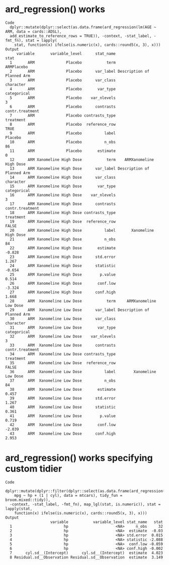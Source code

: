 # ard_regression() works

    Code
      dplyr::mutate(dplyr::select(as.data.frame(ard_regression(lm(AGE ~ ARM, data = cards::ADSL),
      add_estimate_to_reference_rows = TRUE)), -context, -stat_label, -fmt_fn), stat = lapply(
        stat, function(x) ifelse(is.numeric(x), cards::round5(x, 3), x)))
    Output
         variable       variable_level      stat_name                       stat
      1       ARM              Placebo           term                 ARMPlacebo
      2       ARM              Placebo      var_label Description of Planned Arm
      3       ARM              Placebo      var_class                  character
      4       ARM              Placebo       var_type                categorical
      5       ARM              Placebo    var_nlevels                          3
      6       ARM              Placebo      contrasts            contr.treatment
      7       ARM              Placebo contrasts_type                  treatment
      8       ARM              Placebo  reference_row                       TRUE
      9       ARM              Placebo          label                    Placebo
      10      ARM              Placebo          n_obs                         86
      11      ARM              Placebo       estimate                          0
      12      ARM Xanomeline High Dose           term    ARMXanomeline High Dose
      13      ARM Xanomeline High Dose      var_label Description of Planned Arm
      14      ARM Xanomeline High Dose      var_class                  character
      15      ARM Xanomeline High Dose       var_type                categorical
      16      ARM Xanomeline High Dose    var_nlevels                          3
      17      ARM Xanomeline High Dose      contrasts            contr.treatment
      18      ARM Xanomeline High Dose contrasts_type                  treatment
      19      ARM Xanomeline High Dose  reference_row                      FALSE
      20      ARM Xanomeline High Dose          label       Xanomeline High Dose
      21      ARM Xanomeline High Dose          n_obs                         84
      22      ARM Xanomeline High Dose       estimate                     -0.828
      23      ARM Xanomeline High Dose      std.error                      1.267
      24      ARM Xanomeline High Dose      statistic                     -0.654
      25      ARM Xanomeline High Dose        p.value                      0.514
      26      ARM Xanomeline High Dose       conf.low                     -3.324
      27      ARM Xanomeline High Dose      conf.high                      1.668
      28      ARM  Xanomeline Low Dose           term     ARMXanomeline Low Dose
      29      ARM  Xanomeline Low Dose      var_label Description of Planned Arm
      30      ARM  Xanomeline Low Dose      var_class                  character
      31      ARM  Xanomeline Low Dose       var_type                categorical
      32      ARM  Xanomeline Low Dose    var_nlevels                          3
      33      ARM  Xanomeline Low Dose      contrasts            contr.treatment
      34      ARM  Xanomeline Low Dose contrasts_type                  treatment
      35      ARM  Xanomeline Low Dose  reference_row                      FALSE
      36      ARM  Xanomeline Low Dose          label        Xanomeline Low Dose
      37      ARM  Xanomeline Low Dose          n_obs                         84
      38      ARM  Xanomeline Low Dose       estimate                      0.457
      39      ARM  Xanomeline Low Dose      std.error                      1.267
      40      ARM  Xanomeline Low Dose      statistic                      0.361
      41      ARM  Xanomeline Low Dose        p.value                      0.719
      42      ARM  Xanomeline Low Dose       conf.low                     -2.039
      43      ARM  Xanomeline Low Dose      conf.high                      2.953

# ard_regression() works specifying custom tidier

    Code
      dplyr::mutate(dplyr::filter(dplyr::select(as.data.frame(ard_regression(lme4::lmer(
        mpg ~ hp + (1 | cyl), data = mtcars), tidy_fun = broom.mixed::tidy)),
      -context, -stat_label, -fmt_fn), map_lgl(stat, is.numeric)), stat = lapply(stat,
        function(x) ifelse(is.numeric(x), cards::round5(x, 3), x)))
    Output
                        variable           variable_level stat_name   stat
      1                       hp                     <NA>     n_obs     32
      2                       hp                     <NA>  estimate  -0.03
      3                       hp                     <NA> std.error  0.015
      4                       hp                     <NA> statistic -2.088
      5                       hp                     <NA>  conf.low -0.059
      6                       hp                     <NA> conf.high -0.002
      7      cyl.sd__(Intercept)      cyl.sd__(Intercept)  estimate  4.023
      8 Residual.sd__Observation Residual.sd__Observation  estimate  3.149


